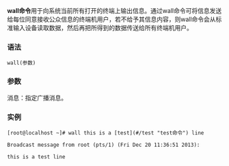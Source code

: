 **wall命令**用于向系统当前所有打开的终端上输出信息。通过wall命令可将信息发送给每位同意接收公众信息的终端机用户，若不给予其信息内容，则wall命令会从标准输入设备读取数据，然后再把所得到的数据传送给所有终端机用户。

### 语法  

```
wall(参数)
```

### 参数  

消息：指定广播消息。

### 实例  

```
[root@localhost ~]# wall this is a [test](#/test "test命令") line

Broadcast message from root (pts/1) (Fri Dec 20 11:36:51 2013):

this is a test line
```